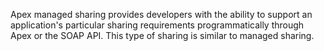 Apex managed sharing provides developers with the ability to support an application's particular sharing requirements programmatically through Apex or the SOAP API. This type of sharing is similar to managed sharing. 